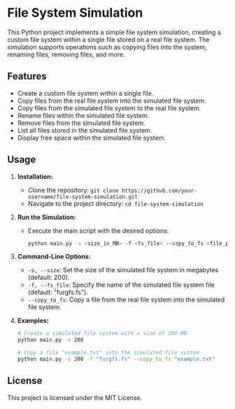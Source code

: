 # File System Simulation

This Python project implements a simple file system simulation, creating a custom file system within a single file stored on a real file system. The simulation supports operations such as copying files into the system, renaming files, removing files, and more.

## Features

- Create a custom file system within a single file.
- Copy files from the real file system into the simulated file system.
- Copy files from the simulated file system to the real file system.
- Rename files within the simulated file system.
- Remove files from the simulated file system.
- List all files stored in the simulated file system.
- Display free space within the simulated file system.

## Usage

1. **Installation:**
   - Clone the repository: `git clone https://github.com/your-username/file-system-simulation.git`
   - Navigate to the project directory: `cd file-system-simulation`

2. **Run the Simulation:**
   - Execute the main script with the desired options:
     ```bash
     python main.py -s <size_in_MB> -f <fs_file> --copy_to_fs <file_path>
     ```

3. **Command-Line Options:**
   - `-s, --size`: Set the size of the simulated file system in megabytes (default: 200).
   - `-f, --fs_file`: Specify the name of the simulated file system file (default: "furgfs.fs").
   - `--copy_to_fs`: Copy a file from the real file system into the simulated file system.

4. **Examples:**
   ```bash
   # Create a simulated file system with a size of 200 MB
   python main.py -s 200

   # Copy a file "example.txt" into the simulated file system
   python main.py -s 200 -f "furgfs.fs" --copy_to_fs "example.txt"

## License
This project is licensed under the MIT License.
